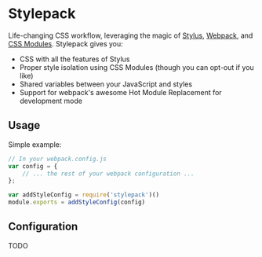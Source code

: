 # Stylepack

Life-changing CSS workflow, leveraging the magic of [Stylus](https://learnboost.github.io/stylus/),
[Webpack](http://webpack.github.io), and [CSS Modules](https://github.com/css-modules/css-modules).
Stylepack gives you:

* CSS with all the features of Stylus
* Proper style isolation using CSS Modules (though you can opt-out if you like)
* Shared variables between your JavaScript and styles
* Support for webpack's awesome Hot Module Replacement for development mode


## Usage

Simple example:

```js
// In your webpack.config.js
var config = {
    // ... the rest of your webpack configuration ...
};

var addStyleConfig = require('stylepack')()
module.exports = addStyleConfig(config)
```


## Configuration

TODO
